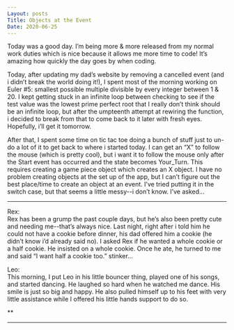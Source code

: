 ```yaml
---
Layout: posts
Title: Objects at the Event
Date: 2020-06-25
---
```


Today was a good day.  I’m being more & more released from my normal work duties which is nice because it allows me more time to code!  It’s amazing how quickly the day goes by when coding.

Today, after updating my dad’s website by removing a cancelled event (and i didn’t break the world doing it!), I spent most of the morning working on Euler #5: smallest possible multiple divisible by every integer between 1 & 20.  I kept getting stuck in an infinite loop between checking to see if the test value was the lowest prime perfect root that I really don’t think should be an infinite loop, but after the umpteenth attempt at rewiring the function, i decided to break from that to come back to it later with fresh eyes.  Hopefully, i’ll get it tomorrow.

After that, I spent some time on tic tac toe doing a bunch of stuff just to un-do a lot of it to get back to where i started today.  I can get an “X” to follow the mouse (which is pretty cool), but i want it to follow the mouse only after the Start event has occurred and the state becomes Your_Turn.   This requires creating a game piece object which creates an X object.  I have no problem creating objects at the set up of the app, but I can’t figure out the best place/time to create an object at an event.  I’ve tried putting it in the switch case, but that seems a little messy--i don’t know.  I’ve asked…

***

Rex:  
Rex has been a grump the past couple days, but he’s also been pretty cute and needing me--that’s always nice.  Last night, right after i told him he could not have a cookie before dinner, his dad offered him a cookie (he didn’t know i’d already said no).  I asked Rex if he wanted a whole cookie or a half cookie.  He insisted on a whole cookie.  Once he ate, he turned to me and said “I want half a cookie too.”  stinker…

Leo:  
This morning, I put Leo in his little bouncer thing, played one of his songs, and started dancing.  He laughed so hard when he watched me dance.  His smile is just so big and happy.  He also pulled himself up to his feet with very little assistance while I offered his little hands support to do so. 

**
***
